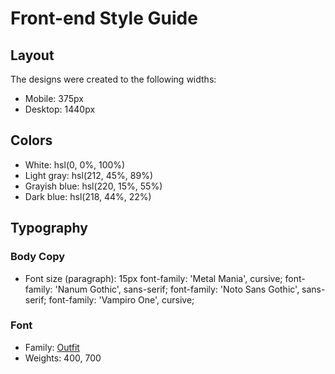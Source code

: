 # Front-end Style Guide

## Layout

The designs were created to the following widths:

- Mobile: 375px
- Desktop: 1440px

## Colors

- White: hsl(0, 0%, 100%)
- Light gray: hsl(212, 45%, 89%)
- Grayish blue: hsl(220, 15%, 55%)
- Dark blue: hsl(218, 44%, 22%)

## Typography

### Body Copy

- Font size (paragraph): 15px
font-family: 'Metal Mania', cursive;
font-family: 'Nanum Gothic', sans-serif;
font-family: 'Noto Sans Gothic', sans-serif;
font-family: 'Vampiro One', cursive;

### Font

- Family: [Outfit](https://fonts.google.com/specimen/Outfit)
- Weights: 400, 700
